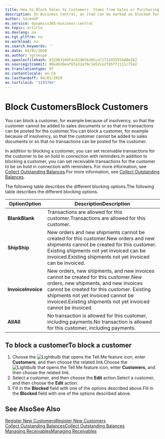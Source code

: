 ```yaml
---
title: How to Block Sales to Customers  Items from Sales or Purchasing
description: In Business Central, an item can be marked as blocked for sales, blocked for purchase, or blocked for all purposes.
author: SorenGP
ms.service: dynamics365-business-central
ms.topic: article
ms.devlang: na
ms.tgt_pltfrm: na
ms.workload: na
ms.search.keywords: ''
ms.date: 04/01/2020
ms.author: sgroespe
ms.openlocfilehash: 832963169f4c81d65b105ca71722435554d8e262
ms.sourcegitcommit: 88e4b30eaf6fa32af0c1452ce2f85ff1111c75e2
ms.translationtype: HT
ms.contentlocale: en-CA
ms.lasthandoff: 04/01/2020
ms.locfileid: "3193764"
---
```

# <a name="block-customers"></a><span data-ttu-id="b699d-103">Block Customers</span><span class="sxs-lookup"><span data-stu-id="b699d-103">Block Customers</span></span>
<span data-ttu-id="b699d-104">You can block a customer, for example because of insolvency, so that the customer cannot be added to sales documents or so that no transactions can be posted for the customer.</span><span class="sxs-lookup"><span data-stu-id="b699d-104">You can block a customer, for example because of insolvency, so that the customer cannot be added to sales documents or so that no transactions can be posted for the customer.</span></span>

<span data-ttu-id="b699d-105">In addition to blocking a customer, you can set receivable transactions for the customer to be on hold in connection with reminders.</span><span class="sxs-lookup"><span data-stu-id="b699d-105">In addition to blocking a customer, you can set receivable transactions for the customer to be on hold in connection with reminders.</span></span> <span data-ttu-id="b699d-106">For more information, see [Collect Outstanding Balances](receivables-collect-outstanding-balances.md).</span><span class="sxs-lookup"><span data-stu-id="b699d-106">For more information, see [Collect Outstanding Balances](receivables-collect-outstanding-balances.md).</span></span>   

<span data-ttu-id="b699d-107">The following table describes the different blocking options.</span><span class="sxs-lookup"><span data-stu-id="b699d-107">The following table describes the different blocking options.</span></span>  

|<span data-ttu-id="b699d-108">Option</span><span class="sxs-lookup"><span data-stu-id="b699d-108">Option</span></span>|<span data-ttu-id="b699d-109">Description</span><span class="sxs-lookup"><span data-stu-id="b699d-109">Description</span></span>|  
|--------------------|------------|  
|<span data-ttu-id="b699d-110">**Blank**</span><span class="sxs-lookup"><span data-stu-id="b699d-110">**Blank**</span></span>|<span data-ttu-id="b699d-111">Transactions are allowed for this customer.</span><span class="sxs-lookup"><span data-stu-id="b699d-111">Transactions are allowed for this customer.</span></span>|
|<span data-ttu-id="b699d-112">**Ship**</span><span class="sxs-lookup"><span data-stu-id="b699d-112">**Ship**</span></span>|<span data-ttu-id="b699d-113">New orders and new shipments cannot be created for this customer.</span><span class="sxs-lookup"><span data-stu-id="b699d-113">New orders and new shipments cannot be created for this customer.</span></span> <span data-ttu-id="b699d-114">Existing shipments not yet invoiced can be invoiced.</span><span class="sxs-lookup"><span data-stu-id="b699d-114">Existing shipments not yet invoiced can be invoiced.</span></span>|  
|<span data-ttu-id="b699d-115">**Invoice**</span><span class="sxs-lookup"><span data-stu-id="b699d-115">**Invoice**</span></span>|<span data-ttu-id="b699d-116">New orders, new shipments, and new invoices cannot be created for this customer.</span><span class="sxs-lookup"><span data-stu-id="b699d-116">New orders, new shipments, and new invoices cannot be created for this customer.</span></span> <span data-ttu-id="b699d-117">Existing shipments not yet invoiced cannot be invoiced.</span><span class="sxs-lookup"><span data-stu-id="b699d-117">Existing shipments not yet invoiced cannot be invoiced.</span></span>|  
|<span data-ttu-id="b699d-118">**All**</span><span class="sxs-lookup"><span data-stu-id="b699d-118">**All**</span></span>|<span data-ttu-id="b699d-119">No transaction is allowed for this customer, including payments.</span><span class="sxs-lookup"><span data-stu-id="b699d-119">No transaction is allowed for this customer, including payments.</span></span>|  

## <a name="to-block-a-customer"></a><span data-ttu-id="b699d-120">To block a customer</span><span class="sxs-lookup"><span data-stu-id="b699d-120">To block a customer</span></span>  
1. <span data-ttu-id="b699d-121">Choose the ![Lightbulb that opens the Tell Me feature](media/ui-search/search_small.png "Tell me what you want to do") icon, enter **Customers**, and then choose the related link.</span><span class="sxs-lookup"><span data-stu-id="b699d-121">Choose the ![Lightbulb that opens the Tell Me feature](media/ui-search/search_small.png "Tell me what you want to do") icon, enter **Customers**, and then choose the related link.</span></span>
2. <span data-ttu-id="b699d-122">Select a customer, and then choose the **Edit** action.</span><span class="sxs-lookup"><span data-stu-id="b699d-122">Select a customer, and then choose the **Edit** action.</span></span>
3. <span data-ttu-id="b699d-123">Fill in the **Blocked** field with one of the options described above.</span><span class="sxs-lookup"><span data-stu-id="b699d-123">Fill in the **Blocked** field with one of the options described above.</span></span>

## <a name="see-also"></a><span data-ttu-id="b699d-124">See Also</span><span class="sxs-lookup"><span data-stu-id="b699d-124">See Also</span></span>  
[<span data-ttu-id="b699d-125">Register New Customers</span><span class="sxs-lookup"><span data-stu-id="b699d-125">Register New Customers</span></span>](sales-how-register-new-customers.md)  
[<span data-ttu-id="b699d-126">Collect Outstanding Balances</span><span class="sxs-lookup"><span data-stu-id="b699d-126">Collect Outstanding Balances</span></span>](receivables-collect-outstanding-balances.md)  
[<span data-ttu-id="b699d-127">Managing Receivables</span><span class="sxs-lookup"><span data-stu-id="b699d-127">Managing Receivables</span></span>](receivables-manage-receivables.md)  
